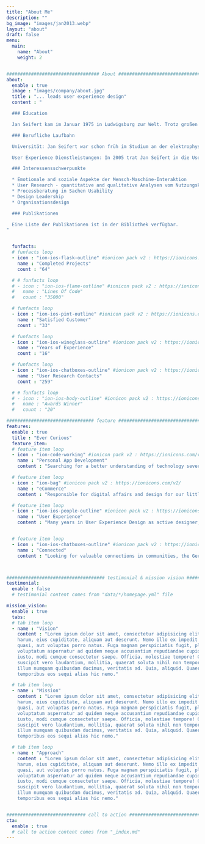 ```yaml
---
title: "About Me"
description: ""
bg_image: "images/jan2013.webp"
layout: "about"
draft: false
menu:
  main:
    name: "About"
    weight: 2


################################## About #####################################
about:
  enable : true
  image : "images/company/about.jpg"
  title : "... leads user experience design"
  content : "

  ### Education

  Jan Seifert kam im Januar 1975 in Ludwigsburg zur Welt. Trotz großen Interesse an technischen Dingen wollte er sich intensiver mit dem Menschen auseinandersetzen und  studierte zwischen 1995 und 2001 Psychologie in Trier. In der Zeit 1996 engagierte er sich im dortigen EEG-Labor und folgte seiner Faszination für die Verknüpfung von Gehirn und Geist. Der Abschluss in Psychologie folgte 2001 an der Universität Trier (Thema: Negatives Priming unter emotionalen Rahmenbedingungen).

  ### Berufliche Laufbahn

  Universität: Jan Seifert war schon früh im Studium an der elektrophysiologischen Forschung beteiligt. Nach dem Studium promovierte er von 2002-2005 im EEG-Labor der Universität Trier, unter anderem unterstützt durch die DFG und Landesgraduiertenförderung an der Universität Trier. Sein Forschungsinteresse galt hauptsächlich den emotionalen und motivationalen Rahmenbedingungen von Aufmerksamkeitspozessen, sowie empirisch-methodischen Themen. 2005 beendete er erfolgreich seine Promotion.

  User Experience Dienstleistungen: In 2005 trat Jan Seifert in die User Interface Design GmbH (UID) ein - einem der weltgrößten User Experience Dienstleister. Seitdem unterstützte er zahlreiche Unternehmen bei Entwurf und Umsetzung interaktiver Produkte. Durch diese Tätigkeiten ist er mit den verschiedensten Branchen und Technologien vertraut.

  ### Interessensschwerpunkte

  * Emotionale and soziale Aspekte der Mensch-Maschine-Interaktion
  * User Research - quantitative and qualitative Analysen vom Nutzungskontext bis zur abschließenden Produktbewertung
  * Processberatung in Sachen Usability
  * Design Leadership
  * Organisationsdesign

  ### Publikationen

  Eine Liste der Publikationen ist in der Bibliothek verfügbar.
"


  funfacts:
  # funfacts loop
  - icon : "ion-ios-flask-outline" #ionicon pack v2 : https://ionicons.com/v2/
    name : "Completed Projects"
    count : "64"

  # # funfacts loop
  # - icon : "ion-ios-flame-outline" #ionicon pack v2 : https://ionicons.com/v2/
  #   name : "Lines Of Code"
  #   count : "35000"

  # funfacts loop
  - icon : "ion-ios-pint-outline" #ionicon pack v2 : https://ionicons.com/v2/
    name : "Satisfied Customer"
    count : "33"

  # funfacts loop
  - icon : "ion-ios-wineglass-outline" #ionicon pack v2 : https://ionicons.com/v2/
    name : "Years of Experience"
    count : "16"

  # funfacts loop
  - icon : "ion-ios-chatboxes-outline" #ionicon pack v2 : https://ionicons.com/v2/
    name : "User Research Contacts"
    count : "259"

  # # funfacts loop
  # - icon : "ion-ios-body-outline" #ionicon pack v2 : https://ionicons.com/v2/
  #   name : "Awards Winner"
  #   count : "20"

################################ feature #####################################
features:
  enable : true
  title : "Ever Curious"
  feature_item:
  # feature item loop
  - icon : "ion-code-working" #ionicon pack v2 : https://ionicons.com/v2/
    name : "Personal App Development"
    content : "Searching for a better understanding of technology several projects keep me busy in my own time using [R](www.r-project.org) and [.NET Blazor](https://dotnet.microsoft.com/apps/aspnet/web-apps/blazor)."

  # feature item loop
  - icon : "ion-bag" #ionicon pack v2 : https://ionicons.com/v2/
    name : "eCommerce"
    content : "Responsible for digital affairs and design for our little family business at [Ankes Keksgenuss](https://keksgenuss.de)."

  # feature item loop
  - icon : "ion-ios-people-outline" #ionicon pack v2 : https://ionicons.com/v2/
    name : "User Experience"
    content : "Many years in User Experience Design as active designer, researcher, project and team lead."


  # feature item loop
  - icon : "ion-ios-chatboxes-outline" #ionicon pack v2 : https://ionicons.com/v2/
    name : "Connected"
    content : "Looking for valuable connections in communities, the German UPA chapter, conferences and talks."



#################################### testimonial & mission vision #######################################
testimonial:
  enable : false
  # testimonial content comes from "data/*/homepage.yml" file

mission_vision:
  enable : true
  tabs:
  # tab item loop
  - name : "Vision"
    content : "Lorem ipsum dolor sit amet, consectetur adipisicing elit. Inventore nobis ducimus facere repellat
    harum, eius cupiditate, aliquam aut deserunt. Nemo illo ex impedit autem quod nobis architecto, velit
    quasi, aut voluptas porro natus. Fuga magnam perspiciatis fugit, placeat possimus officia non ducimus
    voluptatum aspernatur ad quidem neque accusantium repudiandae cupiditate nobis corporis, cum facere
    iusto, modi cumque consectetur saepe. Officia, molestiae tempore! Consequatur ipsa consequuntur saepe
    suscipit vero laudantium, mollitia, quaerat soluta nihil non tempore, quos dignissimos quasi ab officiis
    illum numquam quibusdam ducimus, veritatis ad. Quia, aliquid. Quaerat quos ducimus ipsam amet minus
    temporibus eos sequi alias hic nemo."

  # tab item loop
  - name : "Mission"
    content : "Lorem ipsum dolor sit amet, consectetur adipisicing elit. Inventore nobis ducimus facere repellat
    harum, eius cupiditate, aliquam aut deserunt. Nemo illo ex impedit autem quod nobis architecto, velit
    quasi, aut voluptas porro natus. Fuga magnam perspiciatis fugit, placeat possimus officia non ducimus
    voluptatum aspernatur ad quidem neque accusantium repudiandae cupiditate nobis corporis, cum facere
    iusto, modi cumque consectetur saepe. Officia, molestiae tempore! Consequatur ipsa consequuntur saepe
    suscipit vero laudantium, mollitia, quaerat soluta nihil non tempore, quos dignissimos quasi ab officiis
    illum numquam quibusdam ducimus, veritatis ad. Quia, aliquid. Quaerat quos ducimus ipsam amet minus
    temporibus eos sequi alias hic nemo."

  # tab item loop
  - name : "Approach"
    content : "Lorem ipsum dolor sit amet, consectetur adipisicing elit. Inventore nobis ducimus facere repellat
    harum, eius cupiditate, aliquam aut deserunt. Nemo illo ex impedit autem quod nobis architecto, velit
    quasi, aut voluptas porro natus. Fuga magnam perspiciatis fugit, placeat possimus officia non ducimus
    voluptatum aspernatur ad quidem neque accusantium repudiandae cupiditate nobis corporis, cum facere
    iusto, modi cumque consectetur saepe. Officia, molestiae tempore! Consequatur ipsa consequuntur saepe
    suscipit vero laudantium, mollitia, quaerat soluta nihil non tempore, quos dignissimos quasi ab officiis
    illum numquam quibusdam ducimus, veritatis ad. Quia, aliquid. Quaerat quos ducimus ipsam amet minus
    temporibus eos sequi alias hic nemo."


############################# call to action #################################
cta:
  enable : true
  # call to action content comes from "_index.md"
---
```


